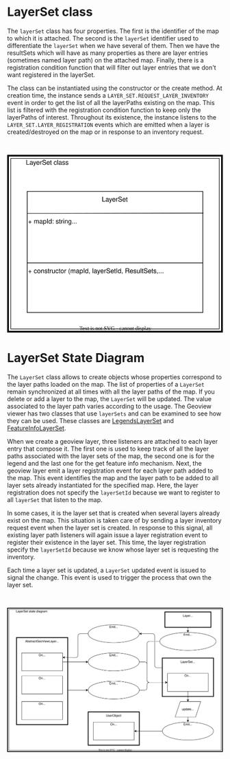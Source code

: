 # LayerSet class

The `layerSet` class has four properties. The first is the identifier of the map to which it is attached. The second is the `layerSet` identifier used to differentiate the `layerSet` when we have several of them. Then we have the resultSets which will have as many properties as there are layer entries (sometimes named layer path) on the attached map. Finally, there is a registration condition function that will filter out layer entries that we don't want registered in the layerSet.

The class can be instantiated using the constructor or the create method. At creation time, the instance sends a `LAYER_SET.REQUEST_LAYER_INVENTORY` event in order to get the list of all the layerPaths existing on the map. This list is filtered with the registration condition function to keep only the layerPaths of interest. Throughout its existence, the instance listens to the `LAYER_SET.LAYER_REGISTRATION` events which are emitted when a layer is created/destroyed on the map or in response to an inventory request.
<p>&nbsp;</p>
<p align="center">
  <img src="./draw.io/LayerSet-class.drawio.svg" />
</p>

# LayerSet State Diagram

The `LayerSet` class allows to create objects whose properties correspond to the layer paths loaded on the map. The list of properties of a `LayerSet` remain synchronized at all times with all the layer paths of the map. If you delete or add a layer to the map, the `LayerSet` will be updated. The value associated to the layer path varies according to the usage. The Geoview viewer has two classes that use `layerSets` and can be examined to see how they can be used. These classes are [LegendsLayerSet](../LegendsLayerSet/LegendsLayerSet-event-managment.md) and [FeatureInfoLayerSet](../FeatureInfoLayerSet/FeatureInfoLayerSet-event-managment.md).

When we create a geoview layer, three listeners are attached to each layer entry that compose it. The first one is used to keep track of all the layer paths associated with the layer sets of the map, the second one is for the legend and the last one for the get feature info mechanism. Next, the geoview layer emit a layer registration event for each layer path added to the map. This event identifies the map and the layer path to be added to all layer sets already instantiated for the specified map. Here, the layer registration does not specify the `layerSetId` because we want to register to all `layerSet` that listen to the map.

In some cases, it is the layer set that is created when several layers already exist on the map. This situation is taken care of by sending a layer inventory request event when the layer set is created. In response to this signal, all existing layer path listeners will again issue a layer registration event to register their existence in the layer set. This time, the layer registration specify the `layerSetId` because we know whose layer set is requesting the inventory.

Each time a layer set is updated, a `LayerSet` updated event is issued to signal the change. This event is used to trigger the process that own the layer set.
<p>&nbsp;</p>
<p align="center">
  <img src="./draw.io/LayerSet-state-diagram.drawio.svg"/>
</p>
